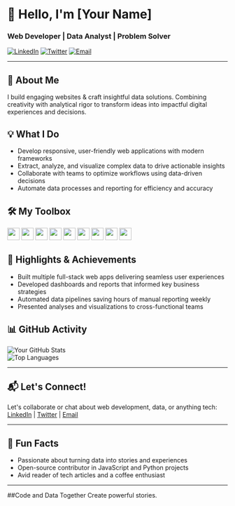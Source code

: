 # 👋 Hello, I'm [Your Name]  
### Web Developer | Data Analyst | Problem Solver

[![LinkedIn](https://img.shields.io/badge/LinkedIn-0077B5?style=for-the-badge&logo=linkedin&logoColor=white)](https://www.linkedin.com/in/ananyamajety2003/) 
[![Twitter](https://img.shields.io/badge/Twitter-1DA1F2?style=for-the-badge&logo=twitter&logoColor=white)](https://x.com/AnanyaMaje35310) 
[![Email](https://img.shields.io/badge/Email-D14836?style=for-the-badge&logo=gmail&logoColor=white)](mailto:ananyamajety20@gmail.com)

---

## 🚀 About Me  
I build engaging websites & craft insightful data solutions. Combining creativity with analytical rigor to transform ideas into impactful digital experiences and decisions.

## 💡 What I Do  
- Develop responsive, user-friendly web applications with modern frameworks  
- Extract, analyze, and visualize complex data to drive actionable insights  
- Collaborate with teams to optimize workflows using data-driven decisions  
- Automate data processes and reporting for efficiency and accuracy

## 🛠 My Toolbox  
<div>
  <img src="https://img.shields.io/badge/JavaScript-F7DF1E?style=for-the-badge&logo=javascript&logoColor=black" height="28" />
  <img src="https://img.shields.io/badge/React-61DAFB?style=for-the-badge&logo=react&logoColor=black" height="28" />
  <img src="https://img.shields.io/badge/Node.js-339933?style=for-the-badge&logo=nodedotjs&logoColor=white" height="28" />
  <img src="https://img.shields.io/badge/Python-3776AB?style=for-the-badge&logo=python&logoColor=white" height="28" />
  <img src="https://img.shields.io/badge/Pandas-150458?style=for-the-badge" height="28" />
  <img src="https://img.shields.io/badge/NumPy-013243?style=for-the-badge" height="28" />
  <img src="https://img.shields.io/badge/SQL-4479A1?style=for-the-badge&logo=sql&logoColor=white" height="28" />
  <img src="https://img.shields.io/badge/Tableau-E97627?style=for-the-badge&logo=tableau&logoColor=white" height="28" />
  <img src="https://img.shields.io/badge/Git-F05032?style=for-the-badge&logo=git&logoColor=white" height="28" />
</div>

## 🎯 Highlights & Achievements  
- Built multiple full-stack web apps delivering seamless user experiences  
- Developed dashboards and reports that informed key business strategies  
- Automated data pipelines saving hours of manual reporting weekly  
- Presented analyses and visualizations to cross-functional teams  

## 📊 GitHub Activity  
![Your GitHub Stats](https://github-readme-stats.vercel.app/api?username=yourusername&show_icons=true&theme=radical)  
![Top Languages](https://github-readme-stats.vercel.app/api/top-langs/?username=yourusername&layout=compact&theme=radical)

---

## 📬 Let's Connect!  
Let's collaborate or chat about web development, data, or anything tech:  
[LinkedIn](https://www.linkedin.com/in/ananyamajety2003/) | [Twitter](https://x.com/AnanyaMaje35310) | [Email](mailto:your-ananyamajety20@gmail.com)

---

## 🎉 Fun Facts  
- Passionate about turning data into stories and experiences  
- Open-source contributor in JavaScript and Python projects  
- Avid reader of tech articles and a coffee enthusiast  

---

##Code and Data Together Create powerful stories.
